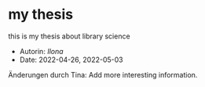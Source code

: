 # my thesis
this is my thesis about library science

- Autorin: *Ilona*
- Date: 2022-04-26, 2022-05-03


Änderungen durch Tina: Add more interesting information.
